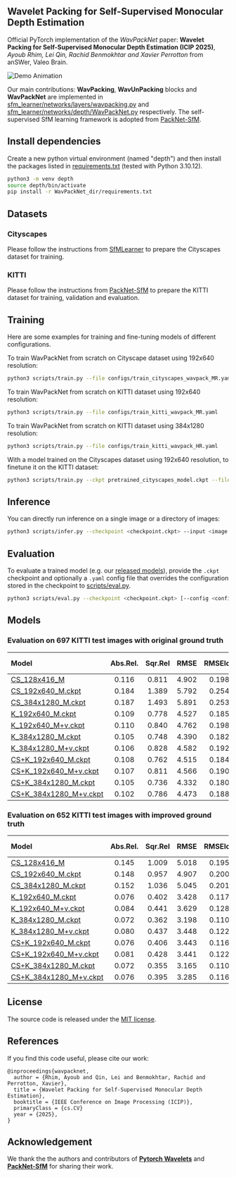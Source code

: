 ## Wavelet Packing for Self-Supervised Monocular Depth Estimation

Official PyTorch implementation of the _WavPackNet_ paper: **Wavelet Packing for Self-Supervised Monocular Depth Estimation (ICIP 2025)**,
*Ayoub Rhim, Lei Qin, Rachid Benmokhtar and Xavier Perrotton* from anSWer, Valeo Brain.

![Demo Animation](resources\WavPackNet_Teleop_demo.gif)

Our main contributions: **WavPacking**, **WavUnPacking** blocks and **WavPackNet** are implemented in [sfm_learner/networks/layers/wavpacking.py](./sfm_learner/networks/layers/wavpacking.py) and [sfm_learner/networks/depth/WavPackNet.py](./sfm_learner/networks/depth/WavPackNet.py) respectively. The self-supervised SfM learning framework is adopted from [PackNet-SfM](https://github.com/TRI-ML/packnet-sfm).

## Install dependencies

Create a new python virtual environment (named "depth") and then install the packages listed in [requirements.txt](requirements.txt) (tested with Python 3.10.12).
```bash
python3 -m venv depth
source depth/bin/activate
pip install -r WavPackNet_dir/requirements.txt
```

## Datasets

### Cityscapes 
Please follow the instructions from [SfMLearner](https://github.com/tinghuiz/SfMLearner) to prepare the Cityscapes dataset for training.

### KITTI
Please follow the instructions from [PackNet-SfM](https://github.com/TRI-ML/packnet-sfm) to prepare the KITTI dataset for training, validation and evaluation.

## Training
Here are some examples for training and fine-tuning models of different configurations.

To train WavPackNet from scratch on Cityscape dataset using 192x640 resolution:

```bash
python3 scripts/train.py --file configs/train_cityscapes_wavpack_MR.yaml
```

To train WavPackNet from scratch on KITTI dataset using 192x640 resolution:

```bash
python3 scripts/train.py --file configs/train_kitti_wavpack_MR.yaml
```

To train WavPackNet from scratch on KITTI dataset using 384x1280 resolution:

```bash
python3 scripts/train.py --file configs/train_kitti_wavpack_HR.yaml
```

With a model trained on the Cityscapes dataset using 192x640 resolution, to finetune it on the KITTI dataset:
```bash
python3 scripts/train.py --ckpt pretrained_cityscapes_model.ckpt --file configs/train_kitti_wavpack_MR.yaml
```

## Inference
You can directly run inference on a single image or a directory of images:

```bash
python3 scripts/infer.py --checkpoint <checkpoint.ckpt> --input <image or folder> --output <image or folder> [--image_shape <input shape (h,w)>]
```

## Evaluation

To evaluate a trained model (e.g. our [released models](#models)), provide the `.ckpt` checkpoint and optionally a `.yaml` config file that overrides the configuration stored in the checkpoint to [scripts/eval.py](./scripts/eval.py).

```bash
python3 scripts/eval.py --checkpoint <checkpoint.ckpt> [--config <config.yaml>]
```

## Models

### Evaluation on 697 KITTI test images with original ground truth

| Model | Abs.Rel. | Sqr.Rel | RMSE | RMSElog | d < 1.25 |
| :--- | :---: | :---: | :---: |  :---: |  :---: |
| [CS_128x416_M](https://huggingface.co/lqin/WavPackNet/resolve/main/CS_128x416_M.ckpt) | 0.116 | 0.811 | 4.902 | 0.198 | 0.865 |
| [CS_192x640_M.ckpt](https://huggingface.co/lqin/WavPackNet/resolve/main/CS_192x640_M.ckpt) | 0.184 | 1.389 | 5.792 | 0.254 | 0.744 |
| [CS_384x1280_M.ckpt](https://huggingface.co/lqin/WavPackNet/resolve/main/CS_384x1280_M.ckpt) |0.187 | 1.493 | 5.891 | 0.253 | 0.737 |
| [K_192x640_M.ckpt](https://huggingface.co/lqin/WavPackNet/resolve/main/K_192x640_M.ckpt) | 0.109 | 0.778 | 4.527 | 0.185 | 0.886 |
| [K_192x640_M+v.ckpt](https://huggingface.co/lqin/WavPackNet/resolve/main/K_192x640_M%2Bv.ckpt) | 0.110 | 0.840 | 4.762 | 0.198 | 0.868 |
| [K_384x1280_M.ckpt](https://huggingface.co/lqin/WavPackNet/resolve/main/K_384x1280_M.ckpt) | 0.105 | 0.748 | 4.390 | 0.182 | 0.894 |
| [K_384x1280_M+v.ckpt](https://huggingface.co/lqin/WavPackNet/resolve/main/K_384x1280_M%2Bv.ckpt) | 0.106 | 0.828 | 4.582 | 0.192 | 0.878|
| [CS+K_192x640_M.ckpt](https://huggingface.co/lqin/WavPackNet/resolve/main/CS%2BK_192x640_M.ckpt) | 0.108 | 0.762 | 4.515 | 0.184 | 0.886|
| [CS+K_192x640_M+v.ckpt](https://huggingface.co/lqin/WavPackNet/resolve/main/CS%2BK_192x640_M%2Bv.ckpt) | 0.107 | 0.811 | 4.566 | 0.190 | 0.879|
| [CS+K_384x1280_M.ckpt](https://huggingface.co/lqin/WavPackNet/resolve/main/CS%2BK_384x1280_M.ckpt) | 0.105 | 0.736 | 4.332 | 0.180 | 0.891|
| [CS+K_384x1280_M+v.ckpt](https://huggingface.co/lqin/WavPackNet/resolve/main/CS%2BK_384x1280_M%2Bv.ckpt) | 0.102 | 0.786 | 4.473 | 0.188 | 0.885|

### Evaluation on 652 KITTI test images with improved ground truth

| Model | Abs.Rel. | Sqr.Rel | RMSE | RMSElog | d < 1.25 |
| :--- | :---: | :---: | :---: |  :---: |  :---: |
| [CS_128x416_M](https://huggingface.co/lqin/WavPackNet/resolve/main/CS_128x416_M.ckpt) | 0.145 | 1.009 | 5.018 | 0.195 | 0.815 |
| [CS_192x640_M.ckpt](https://huggingface.co/lqin/WavPackNet/resolve/main/CS_192x640_M.ckpt) | 0.148 | 0.957 | 4.907 | 0.200 | 0.809 |
| [CS_384x1280_M.ckpt](https://huggingface.co/lqin/WavPackNet/resolve/main/CS_384x1280_M.ckpt) | 0.152 | 1.036 | 5.045 | 0.201 | 0.801 |
| [K_192x640_M.ckpt](https://huggingface.co/lqin/WavPackNet/resolve/main/K_192x640_M.ckpt) | 0.076 | 0.402 | 3.428 | 0.117 | 0.936 |
| [K_192x640_M+v.ckpt](https://huggingface.co/lqin/WavPackNet/resolve/main/K_192x640_M%2Bv.ckpt) | 0.084 | 0.441 | 3.629 | 0.128 | 0.918 |
| [K_384x1280_M.ckpt](https://huggingface.co/lqin/WavPackNet/resolve/main/K_384x1280_M.ckpt) | 0.072 | 0.362 | 3.198 | 0.110 | 0.943 |
| [K_384x1280_M+v.ckpt](https://huggingface.co/lqin/WavPackNet/resolve/main/K_384x1280_M%2Bv.ckpt) | 0.080 | 0.437 | 3.448 | 0.122 | 0.927 |
| [CS+K_192x640_M.ckpt](https://huggingface.co/lqin/WavPackNet/resolve/main/CS%2BK_192x640_M.ckpt) | 0.076 | 0.406 | 3.443 | 0.116 | 0.936 |
| [CS+K_192x640_M+v.ckpt](https://huggingface.co/lqin/WavPackNet/resolve/main/CS%2BK_192x640_M%2Bv.ckpt) | 0.081 | 0.428 | 3.441 | 0.122 | 0.929 |
| [CS+K_384x1280_M.ckpt](https://huggingface.co/lqin/WavPackNet/resolve/main/CS%2BK_384x1280_M.ckpt) | 0.072 | 0.355 | 3.165 | 0.110 | 0.943 |
| [CS+K_384x1280_M+v.ckpt](https://huggingface.co/lqin/WavPackNet/resolve/main/CS%2BK_384x1280_M%2Bv.ckpt) | 0.076 | 0.395 | 3.285 | 0.116 | 0.935 |

## License

The source code is released under the [MIT license](LICENSE).

## References

If you find this code useful, please cite our work:

```
@inproceedings{wavpacknet,
  author = {Rhim, Ayoub and Qin, Lei and Benmokhtar, Rachid and Perrotton, Xavier},
  title = {Wavelet Packing for Self-Supervised Monocular Depth Estimation},
  booktitle = {IEEE Conference on Image Processing (ICIP)},
  primaryClass = {cs.CV}
  year = {2025},
}
```

## Acknowledgement
We thank the the authors and contributors of [**Pytorch Wavelets**](https://github.com/fbcotter/pytorch_wavelets) and [**PackNet-SfM**](https://github.com/TRI-ML/packnet-sfm) for sharing their work.
